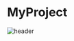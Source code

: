 # MyProject

![header](https://capsule-render.vercel.app/api?type=wave&color=auto&height=300&section=header&text=sik-yong%20github%20render&fontSize=90)
